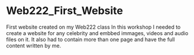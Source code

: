 # Web222_First_Website
First website created on my Web222 class
In this workshop I needed to create a website for any celebrity and embbed immages, videos and audio files on it. 
It also had to contain more than one page and have the full content written by me.
